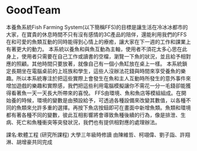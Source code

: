 # GoodTeam


本養魚系統Fish Farming System(以下簡稱FFS)的目標是讓生活在冷冰冰都市的大家，在寶貴的休息時間不只有沒有感情的3C產品的陪伴，還能利用我們的FFS在和可愛的魚類互動的同時能得到心情上的療癒，讓大家在下一週的工作和課業上有著更大的動力。
本系統以養魚和與魚互動為主軸，使用者不須花太多心思在此身上，使用者只需要在自己工作或讀書的空檔，瀏覽一下魚的狀況，並且給予相對應的照顧。其他時間只要放著，就像自己有一個小魚缸放在桌上一樣。
本系統鎖定長期坐在電腦桌前的上班族和學生，這些人沒辦法花錢與時間來享受養魚的樂趣。所以本系統專注於把這些實際上會發生在魚和主人互動時所發生的意外事件來增加遊戲的樂趣和實際感，我們把這些利用電腦模擬讓你不需花一分一毛錢卻能獲得看著魚一天一天長大所帶來的喜悅。
FFS由環境、魚和魚店等模組組成。在開始養的時候，環境的變數是由預設給予，可透過各種設備來改變其數值，以各種不同的魚類來允許多重的選擇。再按下魚店按鈕即可在畫面中新增魚類。魚類和環境都有著各種不同的變數，彼此互相影響將會導致魚種後續的行為，像是排泄、生病、死亡和魚種衝突等突發狀況，我們也有提供相對應的處理辦法。






課名:軟體工程 (研究所課程)
大學三年級時修讀
由陳維哲、柯翊偉、劉子詣、許翔淋、胡增豪共同完成

